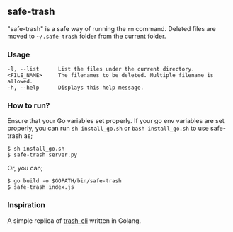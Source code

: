 ## safe-trash

"safe-trash" is a safe way of running the `rm` command. 
Deleted files are moved to `~/.safe-trash` folder from the current folder.

### Usage

    -l, --list      List the files under the current directory.
    <FILE_NAME>     The filenames to be deleted. Multiple filename is allowed.
    -h, --help      Displays this help message.

### How to run? 

Ensure that your Go variables set properly.
If your go env variables are set properly, you can run `sh install_go.sh` or `bash install_go.sh` to use safe-trash as;

```shell script
$ sh install_go.sh
$ safe-trash server.py
```

Or, you can;
```shell script
$ go build -o $GOPATH/bin/safe-trash
$ safe-trash index.js
```

### Inspiration
A simple replica of [trash-cli](https://github.com/sindresorhus/trash-cli) written in Golang.